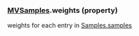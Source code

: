 ### [MVSamples](MVSamples.md).weights (property)




weights for each entry in [Samples.samples](Samples.samples.md)

